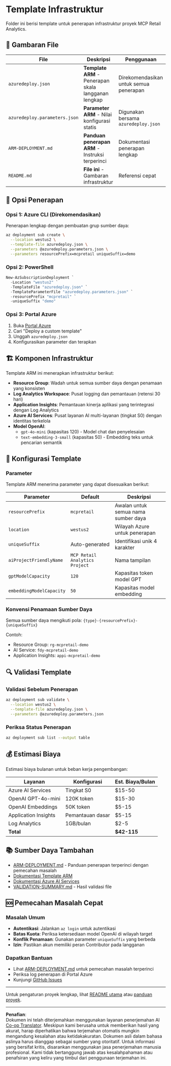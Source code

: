 <!--
CO_OP_TRANSLATOR_METADATA:
{
  "original_hash": "09c7975912db719927ad32946b55e621",
  "translation_date": "2025-09-30T13:30:03+00:00",
  "source_file": "azd/infra/README.md",
  "language_code": "id"
}
-->
# Template Infrastruktur

Folder ini berisi template untuk penerapan infrastruktur proyek MCP Retail Analytics.

## 📁 Gambaran File

| File | Deskripsi | Penggunaan |
|------|-----------|------------|
| `azuredeploy.json` | **Template ARM** - Penerapan skala langganan lengkap | Direkomendasikan untuk semua penerapan |
| `azuredeploy.parameters.json` | **Parameter ARM** - Nilai konfigurasi statis | Digunakan bersama `azuredeploy.json` |
| `ARM-DEPLOYMENT.md` | **Panduan penerapan ARM** - Instruksi terperinci | Dokumentasi penerapan lengkap |
| `README.md` | **File ini** - Gambaran infrastruktur | Referensi cepat |

## 🚀 Opsi Penerapan

### Opsi 1: Azure CLI (Direkomendasikan)
Penerapan lengkap dengan pembuatan grup sumber daya:
```bash
az deployment sub create \
  --location westus2 \
  --template-file azuredeploy.json \
  --parameters @azuredeploy.parameters.json \
  --parameters resourcePrefix=mcpretail uniqueSuffix=demo
```

### Opsi 2: PowerShell
```powershell
New-AzSubscriptionDeployment `
  -Location "westus2" `
  -TemplateFile "azuredeploy.json" `
  -TemplateParameterFile "azuredeploy.parameters.json" `
  -resourcePrefix "mcpretail" `
  -uniqueSuffix "demo"
```

### Opsi 3: Portal Azure
1. Buka [Portal Azure](https://portal.azure.com)
2. Cari "Deploy a custom template"
3. Unggah `azuredeploy.json`
4. Konfigurasikan parameter dan terapkan

## 🏗️ Komponen Infrastruktur

Template ARM ini menerapkan infrastruktur berikut:

- **Resource Group**: Wadah untuk semua sumber daya dengan penamaan yang konsisten
- **Log Analytics Workspace**: Pusat logging dan pemantauan (retensi 30 hari)
- **Application Insights**: Pemantauan kinerja aplikasi yang terintegrasi dengan Log Analytics
- **Azure AI Services**: Pusat layanan AI multi-layanan (tingkat S0) dengan identitas terkelola
- **Model OpenAI**:
  - `gpt-4o-mini` (kapasitas 120) - Model chat dan penyelesaian
  - `text-embedding-3-small` (kapasitas 50) - Embedding teks untuk pencarian semantik

## 🔧 Konfigurasi Template

### Parameter
Template ARM menerima parameter yang dapat disesuaikan berikut:

| Parameter | Default | Deskripsi |
|-----------|---------|-----------|
| `resourcePrefix` | `mcpretail` | Awalan untuk semua nama sumber daya |
| `location` | `westus2` | Wilayah Azure untuk penerapan |
| `uniqueSuffix` | Auto-generated | Identifikasi unik 4 karakter |
| `aiProjectFriendlyName` | `MCP Retail Analytics Project` | Nama tampilan |
| `gptModelCapacity` | `120` | Kapasitas token model GPT |
| `embeddingModelCapacity` | `50` | Kapasitas model embedding |

### Konvensi Penamaan Sumber Daya
Semua sumber daya mengikuti pola: `{type}-{resourcePrefix}-{uniqueSuffix}`

Contoh:
- Resource Group: `rg-mcpretail-demo`
- AI Service: `fdy-mcpretail-demo`
- Application Insights: `appi-mcpretail-demo`

## 🔍 Validasi Template

### Validasi Sebelum Penerapan
```bash
az deployment sub validate \
  --location westus2 \
  --template-file azuredeploy.json \
  --parameters @azuredeploy.parameters.json
```

### Periksa Status Penerapan
```bash
az deployment sub list --output table
```

## 💰 Estimasi Biaya

Estimasi biaya bulanan untuk beban kerja pengembangan:

| Layanan | Konfigurasi | Est. Biaya/Bulan |
|---------|-------------|------------------|
| Azure AI Services | Tingkat S0 | $15-50 |
| OpenAI GPT-4o-mini | 120K token | $15-30 |
| OpenAI Embeddings | 50K token | $5-15 |
| Application Insights | Pemantauan dasar | $5-15 |
| Log Analytics | 1GB/bulan | $2-5 |
| **Total** | | **$42-115** |

## 📚 Sumber Daya Tambahan

- [ARM-DEPLOYMENT.md](./ARM-DEPLOYMENT.md) - Panduan penerapan terperinci dengan pemecahan masalah
- [Dokumentasi Template ARM](https://docs.microsoft.com/en-us/azure/azure-resource-manager/templates/)
- [Dokumentasi Azure AI Services](https://docs.microsoft.com/en-us/azure/cognitive-services/)
- [VALIDATION-SUMMARY.md](./VALIDATION-SUMMARY.md) - Hasil validasi file

## 🆘 Pemecahan Masalah Cepat

### Masalah Umum
- **Autentikasi**: Jalankan `az login` untuk autentikasi
- **Batas Kuota**: Periksa ketersediaan model OpenAI di wilayah target
- **Konflik Penamaan**: Gunakan parameter `uniqueSuffix` yang berbeda
- **Izin**: Pastikan akun memiliki peran Contributor pada langganan

### Dapatkan Bantuan
- Lihat [ARM-DEPLOYMENT.md](./ARM-DEPLOYMENT.md) untuk pemecahan masalah terperinci
- Periksa log penerapan di Portal Azure
- Kunjungi [GitHub Issues](https://github.com/microsoft/MCP-Server-and-PostgreSQL-Sample-Retail/issues)

---

Untuk pengaturan proyek lengkap, lihat [README utama](../../README.md) atau [panduan proyek](../../walkthrough/README.md).

---

**Penafian**:  
Dokumen ini telah diterjemahkan menggunakan layanan penerjemahan AI [Co-op Translator](https://github.com/Azure/co-op-translator). Meskipun kami berusaha untuk memberikan hasil yang akurat, harap diperhatikan bahwa terjemahan otomatis mungkin mengandung kesalahan atau ketidakakuratan. Dokumen asli dalam bahasa aslinya harus dianggap sebagai sumber yang otoritatif. Untuk informasi yang bersifat kritis, disarankan menggunakan jasa penerjemahan manusia profesional. Kami tidak bertanggung jawab atas kesalahpahaman atau penafsiran yang keliru yang timbul dari penggunaan terjemahan ini.